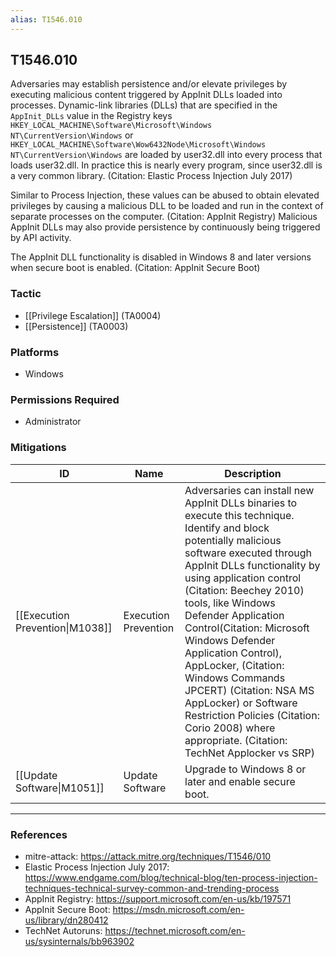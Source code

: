 ```yaml
---
alias: T1546.010
---
```


## T1546.010

Adversaries may establish persistence and/or elevate privileges by executing malicious content triggered by AppInit DLLs loaded into processes. Dynamic-link libraries (DLLs) that are specified in the <code>AppInit_DLLs</code> value in the Registry keys <code>HKEY_LOCAL_MACHINE\Software\Microsoft\Windows NT\CurrentVersion\Windows</code> or <code>HKEY_LOCAL_MACHINE\Software\Wow6432Node\Microsoft\Windows NT\CurrentVersion\Windows</code> are loaded by user32.dll into every process that loads user32.dll. In practice this is nearly every program, since user32.dll is a very common library. (Citation: Elastic Process Injection July 2017)

Similar to Process Injection, these values can be abused to obtain elevated privileges by causing a malicious DLL to be loaded and run in the context of separate processes on the computer. (Citation: AppInit Registry) Malicious AppInit DLLs may also provide persistence by continuously being triggered by API activity. 

The AppInit DLL functionality is disabled in Windows 8 and later versions when secure boot is enabled. (Citation: AppInit Secure Boot)


### Tactic
- [[Privilege Escalation]] (TA0004)
- [[Persistence]] (TA0003)

### Platforms
- Windows

### Permissions Required
- Administrator

### Mitigations

| ID | Name | Description |
| --- | --- | --- |
| [[Execution Prevention\|M1038]] | Execution Prevention | Adversaries can install new AppInit DLLs binaries to execute this technique. Identify and block potentially malicious software executed through AppInit DLLs functionality by using application control (Citation: Beechey 2010) tools, like Windows Defender Application Control(Citation: Microsoft Windows Defender Application Control), AppLocker, (Citation: Windows Commands JPCERT) (Citation: NSA MS AppLocker) or Software Restriction Policies (Citation: Corio 2008) where appropriate. (Citation: TechNet Applocker vs SRP) |
| [[Update Software\|M1051]] | Update Software | Upgrade to Windows 8 or later and enable secure boot. |


---
### References

- mitre-attack: https://attack.mitre.org/techniques/T1546/010
- Elastic Process Injection July 2017: https://www.endgame.com/blog/technical-blog/ten-process-injection-techniques-technical-survey-common-and-trending-process
- AppInit Registry: https://support.microsoft.com/en-us/kb/197571
- AppInit Secure Boot: https://msdn.microsoft.com/en-us/library/dn280412
- TechNet Autoruns: https://technet.microsoft.com/en-us/sysinternals/bb963902
